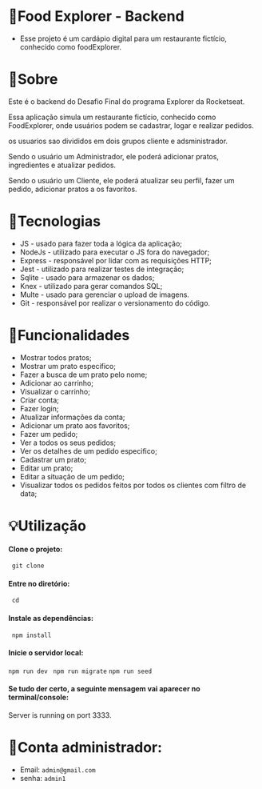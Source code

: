 # 🍔Food Explorer - Backend

* Esse projeto é um cardápio digital para um restaurante fictício, conhecido como foodExplorer.

# 💬Sobre

Este é o backend do Desafio Final do programa Explorer da Rocketseat.

Essa aplicação simula um restaurante fictício, conhecido como FoodExplorer, onde usuários podem se cadastrar, logar e realizar pedidos.

os usuarios sao divididos em dois grupos cliente e adsministrador.

Sendo o usuário um Administrador, ele poderá adicionar pratos, ingredientes e atualizar pedidos.

Sendo o usuário um Cliente, ele poderá atualizar seu perfil, fazer um pedido, adicionar pratos a os favoritos.

# 📝Tecnologias

* JS - usado para fazer toda a lógica da aplicação;
* NodeJs - utilizado para executar o JS fora do navegador;
* Express - responsável por lidar com as requisições HTTP;
* Jest - utilizado para realizar testes de integração;
* Sqlite - usado para armazenar os dados;
* Knex - utilizado para gerar comandos SQL;
* Multe - usado para gerenciar o upload de imagens.
* Git - responsável por realizar o versionamento do código.

# 🔨Funcionalidades

* Mostrar todos pratos;
* Mostrar um prato especifico;
* Fazer a busca de um prato pelo nome;
* Adicionar ao carrinho;
* Visualizar o carrinho;
* Criar conta;
* Fazer login;
* Atualizar informações da conta;
* Adicionar um prato aos favoritos;
* Fazer um pedido;
* Ver a todos os seus pedidos;
* Ver os detalhes de um pedido especifico;
* Cadastrar um prato;
* Editar um prato;
* Editar a situação de um pedido;
* Visualizar todos os pedidos feitos por todos os clientes com filtro de data;

# 💡Utilização

#### Clone o projeto:
` 
git clone 
`

#### Entre no diretório:
` 
cd  
`

#### Instale as dependências:
` 
npm install 
`

#### Inicie o servidor local:
`
npm run dev 
`
`
npm run migrate
`
`
npm run seed 
`
#### Se tudo der certo, a seguinte mensagem vai aparecer no terminal/console:
 Server is running on port 3333. 

# 🔑Conta administrador:
* Email: 
`
admin@gmail.com
`
* senha: 
`
admin1
`
